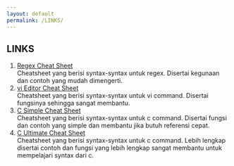 ```yaml
---
layout: default
permalink: /LINKS/
---
```


## LINKS

1. [Regex Cheat Sheet](https://developer.mozilla.org/en-US/docs/Web/JavaScript/Guide/Regular_Expressions/Cheatsheet)<br>
Cheatsheet yang berisi syntax-syntax untuk regex. Disertai kegunaan dan contoh yang mudah dimengerti.
2. [vi Editor Cheat Sheet](http://www.atmos.albany.edu/daes/atmclasses/atm350/vi_cheat_sheet.pdf)<br>
Cheatsheet yang berisi syntax-syntax untuk vi command. Disertai fungsinya sehingga sangat membantu.
3. [C Simple Cheat Sheet](https://www.codewithharry.com/blogpost/c-cheatsheet)<br>
Cheatsheet yang berisi syntax-syntax untuk c command. Disertai fungsi dan contoh yang simple dan membantu jika butuh referensi cepat.
4. [C Ultimate Cheat Sheet](https://sites.ualberta.ca/~ygu/courses/geoph624/codes/C.CheatSheet.pdf)<br>
Cheatsheet yang berisi syntax-syntax untuk c command. Lebih lengkap disertai contoh dan fungsi yang lebih lengkap sangat membantu untuk mempelajari syntax dari c.
